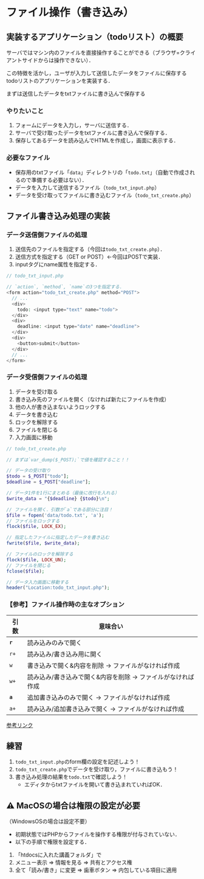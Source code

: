 # ファイル操作（書き込み）

## 実装するアプリケーション（todoリスト）の概要

サーバではマシン内のファイルを直接操作することができる（ブラウザ=クライアントサイドからは操作できない）．

この特徴を活かし，ユーザが入力して送信したデータをファイルに保存するtodoリストのアプリケーションを実装する．

まずは送信したデータをtxtファイルに書き込んで保存する

### やりたいこと

1. フォームにデータを入力し，サーバに送信する．
2. サーバで受け取ったデータをtxtファイルに書き込んで保存する．
3. 保存してあるデータを読み込んでHTMLを作成し，画面に表示する．

### 必要なファイル

- 保存用のtxtファイル「`data`」ディレクトリの「`todo.txt`」（自動で作成されるので準備する必要はない）．
- データを入力して送信するファイル（`todo_txt_input.php`）
- データを受け取ってファイルに書き込むファイル（`todo_txt_create.php`）


## ファイル書き込み処理の実装

### データ送信側ファイルの処理

1. 送信先のファイルを指定する（今回は`todo_txt_create.php`）．
2. 送信方式を指定する（GET or POST）←今回はPOSTで実装．
3. inputタグにname属性を指定する．

```php
// todo_txt_input.php

// `action`, `method`, `name`の3つを指定する．
<form action="todo_txt_create.php" method="POST">
  // ...
  <div>
    todo: <input type="text" name="todo">
  </div>
  <div>
    deadline: <input type="date" name="deadline">
  </div>
  <div>
    <button>submit</button>
  </div>
  // ...
</form>
```

### データ受信側ファイルの処理

1. データを受け取る
2. 書き込み先のファイルを開く（なければ新たにファイルを作成）
3. 他の人が書き込まないようロックする
4. データを書き込む
5. ロックを解除する
6. ファイルを閉じる
7. 入力画面に移動

```php
// todo_txt_create.php

// まずは`var_dump($_POST);`で値を確認すること！！

// データの受け取り
$todo = $_POST["todo"];
$deadline = $_POST["deadline"];

// データ1件を1行にまとめる（最後に改行を入れる）
$write_data = "{$deadline} {$todo}\n";

// ファイルを開く．引数が`a`である部分に注目！
$file = fopen('data/todo.txt', 'a');
// ファイルをロックする
flock($file, LOCK_EX);

// 指定したファイルに指定したデータを書き込む
fwrite($file, $write_data);

// ファイルのロックを解除する
flock($file, LOCK_UN);
// ファイルを閉じる
fclose($file);

// データ入力画面に移動する
header("Location:todo_txt_input.php");

```

### 【参考】ファイル操作時の主なオプション

|引数|意味合い|
|---|---|
|**`r`**|読み込みのみで開く|
|`r+`|読み込み/書き込み用に開く|
|`w`|書き込みで開く&内容を削除 → ファイルがなければ作成|
|`w+`|読み込み/書き込みで開く&内容を削除 → ファイルがなければ作成|
|**`a`**|追加書き込みのみで開く → ファイルがなければ作成|
|`a+`|読み込み/追加書き込みで開く → ファイルがなければ作成|

[参考リンク](https://www.php.net/manual/ja/function.fopen.php)


## 練習

1. `todo_txt_input.php`のform欄の設定を記述しよう！
2. `todo_txt_create.php`でデータを受け取り，ファイルに書き込もう！
3. 書き込み処理の結果を`todo.txt`で確認しよう！
    - エディタからtxtファイルを開いて書き込まれていればOK．

## ⚠️ MacOSの場合は権限の設定が必要

（WindowsOSの場合は設定不要）

- 初期状態ではPHPからファイルを操作する権限が付与されていない．
- 以下の手順で権限を設定する．

1. 「htdocsに入れた講義フォルダ」で
2. メニュー表示 => 情報を見る => 共有とアクセス権
3. 全て「読み/書き」に変更 => 歯車ボタン => 内包している項目に適用

